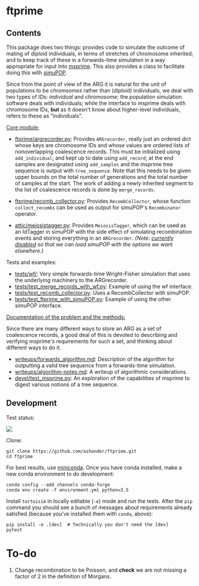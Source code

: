 ftprime
======

Contents
--------

This package does two things: provides code to simulate the outcome of mating of diploid individuals, in terms of stretches of chromosome inherited;
and to keep track of these in a forwards-time simulation in a way appropriate for input into [msprime](https://github.com/jeromekelleher/msprime).
This also provides a class to facilitate doing this with [simuPOP](https://github.com/BoPeng/simuPOP).

Since from the point of view of the ARG it is natural for the unit of populations to be *chromsomes* rather than (diploid) individuals,
we deal with two types of IDs: *individual* and *chromosome*; the population simulation software deals with individuals;
while the interface to msprime deals with chromosome IDs, **but** as it doesn't know about higher-level individuals,
refers to these as "individuals".

[Core module:](ftprime/)

-  [ftprime/argrecorder.py](ftprime/argrecorder.py): Provides `ARGrecorder`, really just an ordered dict whose keys are chromosome IDs
    and whose values are ordered lists of nonoverlapping coalescence records.  This must be initialized using `add_individual`; and
    kept up to date using `add_record`; at the end samples are designated using `add_samples` and the msprime tree sequence is output 
    with `tree_sequence`.  Note that this needs to be given upper bounds on the total number of generations and the total number of samples
    at the start.  The work of adding a newly inherited segment to the list of coalescence records is done by `merge_records`.

-  [ftprime/recomb_collector.py](ftprime/recomb_collector.py): Provides `RecombCollector`, whose function `collect_recombs` can be used
    as output for simuPOP's `Recombinator` operator.

-  [attic/meiosistagger.py](attic/meiosistagger.py): Provides `MeiosisTagger`, which can be used as an IdTagger in simuPOP
    with the side effect of simulating recombination events and storing everything in an `ARGrecorder`.
    *(Note: [currently disabled](ftprime/__init__.py) so that we can load simuPOP with the options we want elsewhere.)*

Tests and examples:

-  [tests/wf/](test/wf/__init__.py): Very simple forwards-time Wright-Fisher simulation that uses the underlying machinery to the ARGrecorder.
-  [tests/test_merge_records_with_wf.py](tests/test_merge_records_with_simuPOP.py): Example of using the wf interface.
-  [tests/test_recomb_collector.py](tests/test_recomb_collector.py): Uses a RecombCollector with simuPOP.
-  [tests/test_ftprime_with_simuPOP.py](tests/test_ftprime_with_simuPOP.py): Example of using the other simuPOP interface.

[Documentation of the problem and the methods:](writeups/)

Since there are many different ways to store an ARG as a set of coalescence records,
a good deal of this is devoted to describing and verifying msprime's requirements
for such a set, and thinking about different ways to do it.

-  [writeups/forwards_algorithm.md](writeups/forwards_algorithm.md): Description of the algorithm for outputting a valid tree sequence from a forwards-time simulation.
-  [writeups/algorithm-notes.md](writeups/algorithm-notes.md): A writeup of algorithmic considerations.
-  [devel/test_msprime.py](devel/test_msprime.py): An exploration of the capabilities of msprime to digest various notions of a tree sequence.



Development
-----------

Test status:

![](https://circleci.com/gh/ashander/ftprime.svg?style=svg)

Clone:

    git clone https://github.com/ashander/ftprime.git
    cd ftprime

For best results, use [miniconda](https://conda.io/miniconda.html).
Once you have conda installed, make a new conda environment to do development:

    conda config --add channels conda-forge
    conda env create -f environment.yml python=3.5

Install ``tortoisim`` in locally editable (``-e``) mode and run the tests.
After the ``pip`` command you should see a bunch of messages about requirements
already satisfied (because you've installed them with ``conda``, above):

    pip install -e .[dev]  # Technically you don't need the [dev]
    pytest

To-do
=====

1. Change recombination to be Poisson, and **check** we are not missing a factor of 2 in the definition of Morgans.

